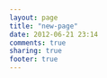 ```yaml
---
layout: page
title: "new-page"
date: 2012-06-21 23:14
comments: true
sharing: true
footer: true
---
```

